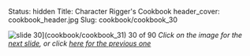 Status: hidden
Title: Character Rigger's Cookbook
header_cover: cookbook_header.jpg
Slug: cookbook/cookbook_30

![slide 30](https://dl.dropboxusercontent.com/u/2977490/presentations/cookbook/img30.jpg)](cookbook/cookbook_31)
30 of 90
_Click on the image for the [next slide](cookbook/cookbook_31), or click [here for the previous one](cookbook/cookbook_29)_
